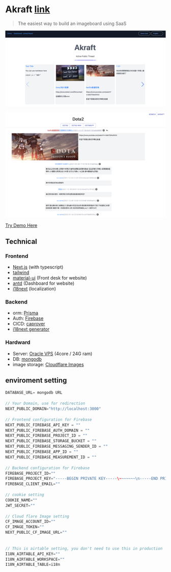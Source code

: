 # Akraft [link](https://www.akraft.net/)

> The easiest way to build an imageboard using SaaS

![Akraft](./assets/Akraft.png)

![Thrad](./assets//Thread.png)

[Try Demo Here](https://www.akraft.net/Login)

## Technical

### Frontend

- [Next.js](https://nextjs.org/) (with typescript)
- [tailwind](https://tailwindcss.com/)
- [material-ui](https://mui.com/zh/) (Front desk for website)
- [antd](https://ant.design/) (Dashboard for website)
- [i18next](https://www.i18next.com/) (localization)

### Backend

- orm: [Prisma](https://www.prisma.io/)
- Auth: [Firebase](https://firebase.google.com/)
- CICD: [caprover](https://caprover.com/)
- [i18next generator](https://github.com/skynocover/i18n_airtable)


### Hardward

- Server: [Oracle VPS](https://www.oracle.com/) (4core / 24G ram)
- DB: [mongodb](https://www.mongodb.com/atlas/database)
- image storage: [Cloudflare Images](https://www.cloudflare.com/products/cloudflare-images/)


## enviroment setting

```c
DATABASE_URL= mongodb URL

// Your Domain, use for redirection
NEXT_PUBLIC_DOMAIN="http://localhost:3000"

// Frontend configuration for Firebase
NEXT_PUBLIC_FIREBASE_API_KEY = ""
NEXT_PUBLIC_FIREBASE_AUTH_DOMAIN = ""
NEXT_PUBLIC_FIREBASE_PROJECT_ID = ""
NEXT_PUBLIC_FIREBASE_STORAGE_BUCKET = ""
NEXT_PUBLIC_FIREBASE_MESSAGING_SENDER_ID = ""
NEXT_PUBLIC_FIREBASE_APP_ID = ""
NEXT_PUBLIC_FIREBASE_MEASUREMENT_ID = ""

// Backend configuration for Firebase
FIREBASE_PROJECT_ID=""
FIREBASE_PROJECT_KEY="-----BEGIN PRIVATE KEY-----\~~~~~~~\n-----END PRIVATE KEY-----"
FIREBASE_CLIENT_EMAIL=""

// cookie setting
COOKIE_NAME=""
JWT_SECRET=""

// Cloud flare Image setting
CF_IMAGE_ACCOUNT_ID=""
CF_IMAGE_TOKEN=""
NEXT_PUBLIC_CF_IMAGE_URL=""


// This is airtable setting, you don't need to use this in production
I18N_AIRTABLE_API_KEY=""
I18N_AIRTABLE_WORKSPACE=""
I18N_AIRTABLE_TABLE=i18n
```